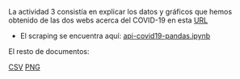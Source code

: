 La actividad 3 consistía en explicar los datos y gráficos que hemos obtenido de las dos webs acerca del COVID-19 en esta [URL](https://covid19api.com/)



- El scraping se encuentra aquí: [api-covid19-pandas.ipynb](https://github.com/nebrijas/periodismodedatos-mariofs17/blob/main/api-covid19-pandas.ipynb)

El resto de documentos:

[CSV](https://github.com/nebrijas/periodismodedatos-mariofs17/blob/main/vs.csv)
[PNG](https://github.com/nebrijas/periodismodedatos-mariofs17/blob/main/vs.png)
[]()

